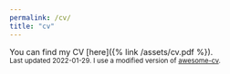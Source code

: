```yaml
---
permalink: /cv/
title: "cv"
---
```


You can find my CV [here]({% link /assets/cv.pdf %}).<br><small>Last updated 2022-01-29. I use a modified version of [awesome-cv](https://github.com/posquit0/Awesome-CV).</small>

